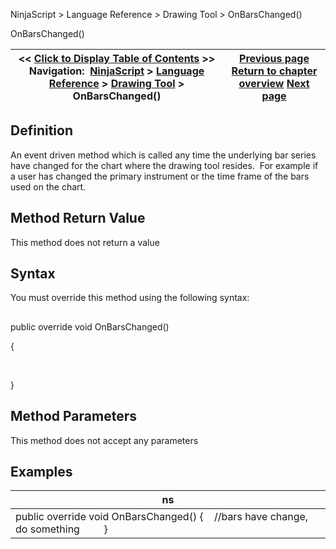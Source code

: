 ﻿
NinjaScript > Language Reference > Drawing Tool > OnBarsChanged()

OnBarsChanged()

| << [Click to Display Table of Contents](onbarschanged.md) >> **Navigation:**     [NinjaScript](ninjascript-1.md) > [Language Reference](language_reference_wip-1.md) > [Drawing Tool](drawing_tools-1.md) > OnBarsChanged() | [Previous page](isuserdrawn-1.md) [Return to chapter overview](drawing_tools-1.md) [Next page](onmousedown-1.md) |
| --- | --- |
## Definition
An event driven method which is called any time the underlying bar series have changed for the chart where the drawing tool resides.  For example if a user has changed the primary instrument or the time frame of the bars used on the chart.
 
## Method Return Value
This method does not return a value
## 
## Syntax
You must override this method using the following syntax:
## 
public override void OnBarsChanged()  

{  

     

}
## 
## Method Parameters
This method does not accept any parameters
## 
## Examples

| ns |
| --- |
| public override void OnBarsChanged() {     //bars have change, do something          } |
